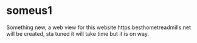 # someus1
Something new, a web view for this website https:besthometreadmills.net will be created, sta tuned it will take time but it is on way.

